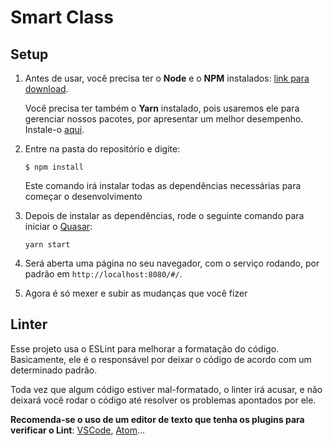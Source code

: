 # Smart Class

## Setup
1. Antes de usar, você precisa ter o **Node** e o **NPM** instalados: [link para download](https://nodejs.org/en/download/).

    Você precisa ter também o **Yarn** instalado, pois usaremos ele para gerenciar nossos pacotes, por apresentar um melhor desempenho. Instale-o [aqui](https://yarnpkg.com/lang/en/docs/install).

2. Entre na pasta do repositório e digite:
    ```
    $ npm install
    ```
   Este comando irá instalar todas as dependências necessárias para começar o desenvolvimento

3. Depois de instalar as dependências, rode o seguinte comando para iniciar o [Quasar](https://v1.quasar-framework.org/):
    ```
    yarn start
    ```

4. Será aberta uma página no seu navegador, com o serviço rodando, por padrão em `http://localhost:8080/#/`.
    
5. Agora é só mexer e subir as mudanças que você fizer

## Linter

Esse projeto usa o ESLint para melhorar a formatação do código. Basicamente, ele é o responsável por deixar o código de acordo com um determinado padrão.

Toda vez que algum código estiver mal-formatado, o linter irá acusar, e não deixará você rodar o código até resolver os problemas apontados por ele.

**Recomenda-se o uso de um editor de texto que tenha os plugins para verificar o Lint**: [VSCode](https://code.visualstudio.com/docs/setup/setup-overview), [Atom](https://flight-manual.atom.io/getting-started/sections/installing-atom/)...